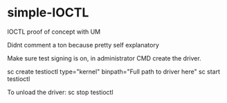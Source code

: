 # simple-IOCTL
IOCTL proof of concept with UM

Didnt comment a ton because pretty self explanatory

Make sure test signing is on, in administrator CMD create the driver.

sc create testioctl type="kernel" binpath="Full path to driver here"
sc start testioctl

To unload the driver:
sc stop testioctl
